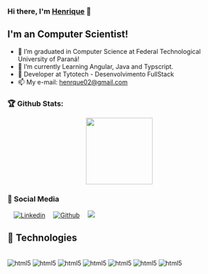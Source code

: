 ### Hi there, I'm [Henrique](https://www.linkedin.com/in/henrque) 👋

## I'm an Computer Scientist!
- 🔭   I’m graduated in Computer Science at Federal Technological University of Paraná!
- 🌱   I’m currently Learning Angular, Java and Typscript.
- 🔧 Developer at Tytotech - Desenvolvimento FullStack
- 📫   My e-mail: henrque02@gmail.com

### 🏆 Github Stats:
<p align="center">
    <a href="https://github.com/henrque">
        <img height="150em" src="https://github-readme-stats-jha-vineet69.vercel.app/api?username=henrque&hide=stars&show_icons=true&theme=dark&count_private=true" />
<!--         <img height="150em" src="https://github-readme-stats.vercel.app/api/top-langs/?username=henrque&hide=smalltalk&theme=dark&layout=compact&langs_count=6" />  -->
    </a>
</p>

### :busts_in_silhouette: Social Media

  &emsp;[![Linkedin](https://img.shields.io/badge/LinkedIn-0077B5?style=flat&logo=linkedin&logoColor=white)](https://www.linkedin.com/in/henrque)&emsp;
  [![Github](https://img.shields.io/badge/GitHub-100000?style=flat&logo=github&logoColor=white)](https://github.com/henrque)&emsp;
  ![](https://komarev.com/ghpvc/?username=henrque&color=1c1c1c&style=plastic&label=views)

## :wrench: Technologies

<div style="display: inline_block"><br/>
  <img align="center" alt="html5" src="https://img.shields.io/badge/Java-ED8B00?style=for-the-badge&logo=java&logoColor=white"/>	
   <img align="center" alt="html5" src="https://img.shields.io/badge/HTML-239120?style=for-the-badge&logo=html5&logoColor=white"/>
   <img align="center" alt="html5" src="https://img.shields.io/badge/CSS-239120?&style=for-the-badge&logo=css3&logoColor=white"/>
   <img align="center" alt="html5" src="https://img.shields.io/badge/C-00599C?style=for-the-badge&logo=c&logoColor=white"/>
   <img align="center" alt="html5" src="https://img.shields.io/badge/Angular-DD0031?style=for-the-badge&logo=angular&logoColor=white"/>
   <img align="center" alt="html5" src="https://img.shields.io/badge/PostgreSQL-316192?style=for-the-badge&logo=postgresql&logoColor=white"/>
   <img align="center" alt="html5" src="https://img.shields.io/badge/Python-14354C?style=for-the-badge&logo=python&logoColor=white"/>

</div><br/>
 
